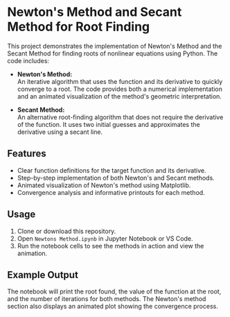 # Newton's Method and Secant Method for Root Finding

This project demonstrates the implementation of Newton's Method and the Secant Method for finding roots of nonlinear equations using Python. The code includes:

- **Newton's Method:**  
  An iterative algorithm that uses the function and its derivative to quickly converge to a root. The code provides both a numerical implementation and an animated visualization of the method's geometric interpretation.

- **Secant Method:**  
  An alternative root-finding algorithm that does not require the derivative of the function. It uses two initial guesses and approximates the derivative using a secant line.

## Features

- Clear function definitions for the target function and its derivative.
- Step-by-step implementation of both Newton's and Secant methods.
- Animated visualization of Newton's method using Matplotlib.
- Convergence analysis and informative printouts for each method.

## Usage

1. Clone or download this repository.
2. Open `Newtons Method.ipynb` in Jupyter Notebook or VS Code.
3. Run the notebook cells to see the methods in action and view the animation.

## Example Output

The notebook will print the root found, the value of the function at the root, and the number of iterations for both methods. The Newton's method section also displays an animated plot showing the convergence process.

